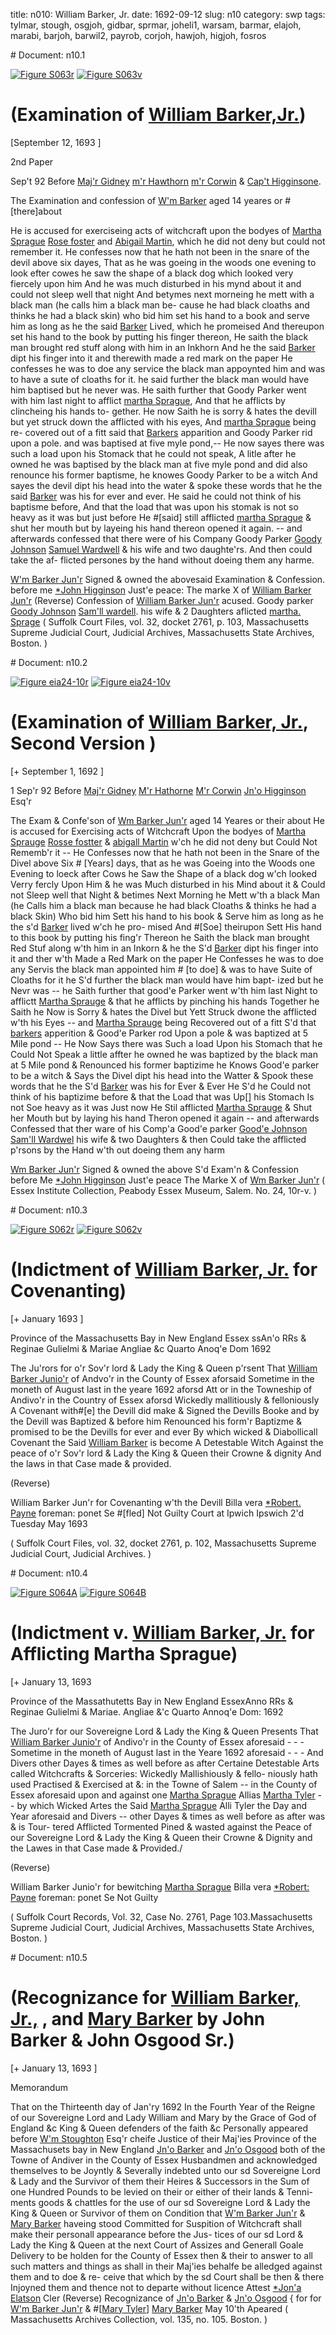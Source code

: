 title: n010: William Barker, Jr.
date: 1692-09-12
slug: n10
category: swp
tags: tylmar, stough, osgjoh, gidbar, sprmar, joheli1, warsam, barmar, elajoh, marabi, barjoh, barwil2, payrob, corjoh, hawjoh, higjoh, fosros


<div markdown class="doc" id="n10.1"># Document: n10.1

[![Figure S063r](archives/Suffolk/small/S063A.jpg)](archives/Suffolk/large/S063A.jpg)
[![Figure S063v](archives/Suffolk/small/S063B.jpg)](archives/Suffolk/large/S063B.jpg)

# (Examination of [William Barker,Jr.](/tag/barwil2.html))

[September 12, 1693 ]

2nd Paper 

Sep't 92  Before [Maj'r Gidney](/tag/gidbar.html) [m'r Hawthorn](/tag/hawjoh.html) [m'r Corwin](/tag/corjoh.html) & [Cap't Higginsone](/tag/higjoh.html).

The Examination and confession of [W'm Barker](/tag/barwil2.html) aged 14 yeares or  #[there]about

He is accused for exerciseing acts of witchcraft upon the bodyes  of [Martha Sprague](/tag/sprmar.html) [Rose foster](/tag/fosros.html) and [Abigail Martin](/tag/marabi.html), which he did not  deny but could not remember it.  He confesses now that he hath not been in the snare of the devil  above six dayes, That as he was goeing in the woods one evening  to look efter cowes he saw the shape of a black dog which looked  very fiercely upon him And he was much disturbed in his mynd  about it and could not sleep well that night  And betymes next morneing he mett with a black man (he calls him a black man be-  cause he had black cloaths and thinks he had a black skin) who  bid him set his hand to a book and serve him as long as he the said  [Barker](/tag/barwil2.html) Lived, which he promeised  And thereupon set his hand to the  book by putting his finger thereon, He saith the black man brought  red stuff along with him in an Inkhorn  And he the said [Barker](/tag/barwil2.html) dipt  his finger into it and therewith made a red mark on the paper He  confesses he was to doe any service the black man appoynted him  and was to have a sute of cloaths for it. he said further the black  man would have him baptised but he never was.  He saith further that Goody Parker went with him last night to  afflict [martha Sprague](/tag/sprmar.html), And that he afflicts by clincheing his hands to-  gether. He now Saith he is sorry & hates the devill but yet struck  down the afflicted with his eyes,  And [martha Sprague](/tag/sprmar.html) being re-  covered out of a fitt said that [Barkers](/tag/barwil2.html) apparition and Goody Parker  rid upon a pole. and was baptised at five myle pond,-- He now sayes  there was such a load upon his Stomack that he could not speak,  A litle after he owned he was baptised by the black man at five  myle pond and did also renounce his former baptisme, he knowes  Goody Parker to be a witch  And sayes the devil dipt his head into  the water & spoke these words that he the said [Barker](/tag/barwil2.html) was his  for ever and ever.   He said he could not think of his baptisme before,  And that the load that was upon his stomak is not so heavy as it was but just before  He #[said] still afflicted [martha Sprague](/tag/sprmar.html) & shut her mouth but by layeing  his hand thereon opened it again. -- and afterwards confessed that  there were of his Company Goody Parker [Goody Johnson](/tag/joheli1.html) [Samuel Wardwell](/tag/warsam.html) & his wife and two daughte'rs. And then could take the af-  flicted persones by the hand without doeing them any harme.

[W'm Barker Jun'r](/tag/barwil2.html) Signed & owned the abovesaid  Examination & Confession.  before me
[*John Higginson](/tag/higjoh.html) Just'e peace: The marke  X of  [William Barker Jun'r](/tag/barwil2.html) (Reverse) Confession of [William Barker Jun'r](/tag/barwil2.html)  acused. Goody parker  [Goody Johnson](/tag/joheli1.html)  [Sam'll wardell](/tag/warsam.html).  his wife   & 2 Daughters  aflicted  [martha. Sprage](/tag/sprmar.html) ( Suffolk Court Files, vol. 32, docket 2761, p. 103, Massachusetts Supreme Judicial Court, Judicial Archives, Massachusetts State Archives, Boston. )</div><div markdown class="doc" id="n10.2"># Document: n10.2

[![Figure eia24-10r](archives/essex/eia/gifs/eia24-10r.gif)](archives/essex/eia/large/eia24-10r.jpg)
[![Figure eia24-10v](archives/essex/eia/gifs/eia24-10v.gif)](archives/essex/eia/large/eia24-10v.jpg)

# (Examination of [William Barker, Jr.](/tag/barwil2.html), Second Version )  

[+ September 1, 1692 ]

1 Sep'r 92  Before [Maj'r Gidney](/tag/gidbar.html) [M'r Hathorne](/tag/hawjoh.html) [M'r Corwin](/tag/corjoh.html) [Jn'o Higginson](/tag/higjoh.html) Esq'r

The Exam & Confe'son of [Wm Barker Jun'r](/tag/barwil2.html) aged 14 Yeares or  their about He is accused for Exercising acts of Witchcraft Upon  the bodyes of [Martha Sprauge](/tag/sprmar.html) [Rosse fostter](/tag/fosros.html) & [abigall Martin](/tag/marabi.html) w'ch  he did not deny but Could Not Rememb'r it -- He Confesses now  that he hath not been in the Snare of the Divel above Six # [Years]   days, that as he was Goeing into the Woods one Evening to loeck  after Cows he Saw the Shape of a black dog w'ch looked Verry  fercly Upon Him & he was Much disturbed in his Mind about it  & Could not Sleep well that Night & betimes Next Morning he Mett  w'th a black Man (he Calls him a black man because he had black  Cloaths & thinks he had a black Skin) Who bid him Sett his hand to  his book & Serve him as long as he the s'd [Barker](/tag/barwil2.html) lived w'ch he pro-  mised And #[Soe] theirupon Sett His hand to this book by putting his  fing'r Thereon he Saith the black man brought Red Stuf along w'th  him in an Inkorn & he the S'd [Barker](/tag/barwil2.html) dipt his finger into it and ther  w'th Made a Red Mark on the paper He Confesses he was to doe any  Servis the black man appointed him # [to doe] & was to have Suite  of Cloaths for it he S'd further the black man would have him bapt-  ized but he Nevr was -- he Saith further that good'e Parker went  w'th him last Night to afflictt [Martha Sprauge](/tag/sprmar.html) & that he afflicts by  pinching his hands Together he Saith  he Now is Sorry & hates the Divel but Yett Struck dwone the afflicted w'th his  Eyes -- and [Martha Sprauge](/tag/sprmar.html) being Recovered out of a fitt S'd that [barkers](/tag/barwil2.html) apperition  & Good'e Parker rod Upon a pole & was baptized at 5 Mile pond -- He  Now Says there was Such a load Upon his Stomach that he Could  Not Speak a little affter he owned he was baptized by the black man  at 5 Mile pond & Renounced his former baptizime he Knows Good'e  parker to be a witch & Says the Divel dipt his head into the Watter  & Spook these words that he the S'd [Barker](/tag/barwil2.html) was his for Ever & Ever  He S'd he Could not think of his baptizime before & that the Load  that was Up[] his Stomach Is not Soe heavy as it was Just now He  Stil afflicted [Martha Sprauge](/tag/sprmar.html) & Shut her Mouth but by laying his  hand Theron opened it again -- and afterwards Confessed that  ther ware of his Comp'a Good'e parker [Good'e Johnson](/tag/joheli1.html) [Sam'll Wardwel](/tag/warsam.html)  his wife & two Daughters & then Could take the afflicted  p'rsons by the Hand w'th out doeing them any harm

[Wm Barker Jun'r](/tag/barwil2.html) Signed & owned the above S'd Exam'n &  Confession  before Me
[*John Higginson](/tag/higjoh.html) Just'e peace The Marke   X of  [Wm Barker Jun'r](/tag/barwil2.html) ( Essex Institute Collection, Peabody Essex Museum, Salem. No. 24, 10r-v. )</div><div markdown class="doc" id="n10.3"># Document: n10.3

[![Figure S062r](archives/Suffolk/small/S062A.jpg)](archives/Suffolk/large/S062A.jpg)
[![Figure S062v](archives/Suffolk/small/S062B.jpg)](archives/Suffolk/large/S062B.jpg)

# (Indictment of [William Barker, Jr.](/tag/barwil2.html) for Covenanting)

[+ January 1693 ]

Province of the Massachusetts  Bay in New England Essex ssAn'o RRs & Reginae Gulielmi & Mariae Angliae &c Quarto Anoq'e  Dom 1692

The Ju'rors for o'r Sov'r lord & Lady the King & Queen p'rsent  That [William Barker Junio'r](/tag/barwil2.html) of Andvo'r in the County of Essex aforsaid  Sometime in the moneth of August last in the yeare 1692 aforsd  Att or in the Towneship of Andivo'r in the Country of Essex aforsd  Wickedly mallitiously & felloniously A Covenant with#[e] the Devill  did make & Signed the Devills Booke and by the Devill was Baptized  & before him Renounced his form'r Baptizme & promised to be the  Devills for ever and ever By which wicked & Diabollicall Covenant  the Said [William Barker](/tag/barwil2.html) is become A Detestable Witch Against the  peace of o'r Sov'r lord & Lady the King & Queen their Crowne  & dignity And the laws in that Case made & provided.

(Reverse) 

William Barker Jun'r for Covenanting w'th the Devill  Billa vera  [*Robert. Payne](/tag/payrob.html) foreman:  ponet Se  #[fled]  Not Guilty  Court at Ipwich  Ipswich 2'd Tuesday May 1693

( Suffolk Court Files, vol. 32, docket 2761, p. 102, Massachusetts Supreme Judicial Court, Judicial Archives. )
</div><div markdown class="doc" id="n10.4"># Document: n10.4

[![Figure S064A](archives/Suffolk/small/S064A.jpg)](archives/Suffolk/large/S064A.jpg)
[![Figure S064B](archives/Suffolk/small/S064B.jpg)](archives/Suffolk/large/S064B.jpg)

# (Indictment v. [William Barker, Jr.](/tag/barwil2.html) for Afflicting Martha Sprague)

[+ January 13, 1693 

Province of the Massathutetts  Bay in New England EssexAnno RRs & Reginae Gulielmi & Mariae. Angliae &'c Quarto Annoq'e  Dom: 1692

The Juro'r for our Sovereigne Lord & Lady the King & Queen  Presents  That [William Barker Junio'r](/tag/barwil2.html) of Andivo'r in the County of Essex  aforesaid - - -  Sometime in the moneth of August last in the Yeare 1692 aforesaid - - - And  Divers other Dayes & times as well before as after Certaine Detestable  Arts called Witchcrafts & Sorceries: Wickedly Mallishiously & fello-  niously hath used Practised & Exercised at &: in the Towne of  Salem -- in the County of Essex aforesaid upon and against one  [Martha Sprague](/tag/sprmar.html) Allias [Martha Tyler](/tag/tylmar.html) -- by which Wicked Artes the  Said [Martha Sprague](/tag/sprmar.html) Alli Tyler the Day and Year aforesaid and  Divers -- other Dayes & times as well before as after was & is Tour-  tered Afflicted Tormented Pined & wasted against the Peace of our  Sovereigne Lord & Lady the King & Queen their Crowne & Dignity  and the Lawes in that Case made & Provided./

(Reverse) 

William Barker Junio'r for bewitching [Martha Sprague](/tag/sprmar.html)  Billa vera  [*Robert: Payne](/tag/payrob.html) foreman:  ponet Se  Not Guilty

( Suffolk Court Records, Vol. 32, Case No. 2761, Page 103.Massachusetts Supreme Judicial Court, Judicial Archives, Massachusetts State Archives, Boston. )
</div><div markdown class="doc" id="n10.5"># Document: n10.5


# (Recognizance for [William Barker, Jr.,](/tag/barwil2.html) , and [Mary Barker](/tag/barmar.html) by John Barker & John Osgood Sr.)

[+ January 13, 1693 ]

Memorandum 

That on the Thirteenth day of Jan'ry 1692  In the Fourth Year of the  Reigne of our Sovereigne Lord and Lady William and Mary by the  Grace of God of England &c King & Queen defenders of the faith  &c Personally appeared before [W'm Stoughton](/tag/stough.html) Esq'r cheife Justice  of their Maj'ies Province of the Massachusets bay in New England  [Jn'o Barker](/tag/barjoh.html) and [Jn'o Osgood](/tag/osgjoh.html) both of the Towne of Andiver in the  County of Essex Husbandmen and acknowledged themselves to be  Joyntly & Severally indebted unto our sd Sovereigne Lord & Lady  and the Survivor of them their Heires & Successors in the Sum of one  Hundred Pounds to be levied on their or either of their lands & Tenni-  ments goods & chattles for the use of our sd Sovereigne Lord  & Lady the King & Queen or Survivor of them on Condition that  [W'm Barker Jun'r](/tag/barwil2.html) & [Mary Barker](/tag/barmar.html) haveing stood Committed for Suspition  of Witchcraft shall make their personall appearance before the Jus-  tices of our sd Lord & Lady the King & Queen at the next Court of  Assizes and Generall Goale Delivery to be holden for the County of  Essex then & their to answer to all such matters and things as shall  in their Maj'ies behalfe be alledged against them and to doe & re-  ceive that which by the sd Court shall be then & there Injoyned  them and thence not to departe without licence
Attest  [*Jon'a Elatson](/tag/elajoh.html) Cler (Reverse)  Recognizance of  [Jn'o Barker](/tag/barjoh.html) &  [Jn'o Osgood](/tag/osgjoh.html) {  for  for [W'm Barker Jun'r](/tag/barwil2.html)  & #[[Mary Tyler](/tag/tylmar.html)]  [Mary Barker](/tag/barmar.html) May 10'th Apeared  ( Massachusetts Archives Collection, vol. 135, no. 105. Boston. )</div>